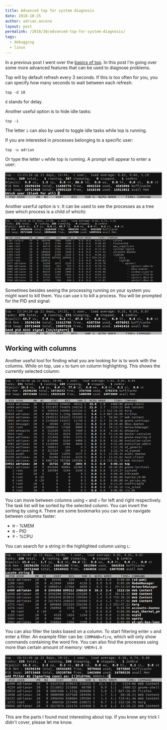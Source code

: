 ```yaml
---
title: Advanced top for system diagnosis
date: 2018-10-25
author: adrian.ancona
layout: post
permalink: /2018/10/advanced-top-for-system-diagnosis/
tags:
  - debugging
  - linux
---
```


In a previous post I went over the <a href="https://ncona.com/2018/10/introduction-to-top-for-system-diagnosis/">basics of top</a>. In this post I'm going over some more advanced features that can be used to diagnose problems.

Top will by default refresh every 3 seconds. If this is too often for you, you can specify how many seconds to wait between each refresh:

```
top -d 10
```

`d` stands for delay.

Another useful option is to hide idle tasks:

```
top -i
```

The letter `i` can also by used to toggle idle tasks while top is running.

If you are interested in processes belonging to a specific user:

```
top -u adrian
```

<!--more-->

Or type the letter `u` while top is running. A prompt will appear to enter a user:

[<img src="/images/posts/top-filter-by-user.png" />](/images/posts/top-filter-by-user.png)

Another userful option is `V`. It can be used to see the processes as a tree (see which process is a child of which):

[<img src="/images/posts/top-tree-view.png" />](/images/posts/top-tree-view.png)

Sometimes besides seeing the processing running on your system you might want to kill them. You can use `k` to kill a process. You will be prompted for the PID and signal:

[<img src="/images/posts/top-send-signal.png" />](/images/posts/top-send-signal.png)


## Working with columns

Another useful tool for finding what you are looking for is to work with the columns. While on top, use `x` to turn on column highlighting. This shows the currently selected column:

[<img src="/images/posts/top-column-highlight.png" />](/images/posts/top-column-highlight.png)

You can move between columns using `<` and `>` for left and right respectively. The task list will be sorted by the selected column. You can invert the sorting by using `R`. There are some bookmarks you can use to navigate between columns faster:

- `M` - %MEM
- `N` - PID
- `P` - %CPU

You can search for a string in the highlighted column using `L`:

[<img src="/images/posts/top-locate.png" />](/images/posts/top-locate.png)

You can also filter the tasks based on a column. To start filtering enter `o` and enter a filter. An example filter can be: `COMMAND=fire`, which will only show commands containing the word fire. You can also find the processes using more than certain amount of memory: `%MEM>1.0`

[<img src="/images/posts/top-filter.png" />](/images/posts/top-filter.png)

This are the parts I found most interesting about top. If you know any trick I didn't cover, please let me know.
